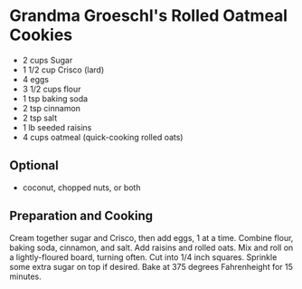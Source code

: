 # Grandma Groeschl's Rolled Oatmeal Cookies

* 2 cups Sugar
* 1 1/2 cup Crisco (lard)
* 4 eggs
* 3 1/2 cups flour
* 1 tsp baking soda
* 2 tsp cinnamon
* 2 tsp salt
* 1 lb seeded raisins
* 4 cups oatmeal (quick-cooking rolled oats)

## Optional

* coconut, chopped nuts, or both

## Preparation and Cooking

Cream together sugar and Crisco, then add eggs, 1 at a time. Combine
flour, baking soda, cinnamon, and salt. Add raisins and rolled oats.
Mix and roll on a lightly-floured board, turning often. Cut into 1/4
inch squares. Sprinkle some extra sugar on top if desired. Bake at 375
degrees Fahrenheight for 15 minutes.
